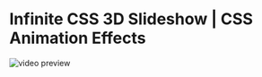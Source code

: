# Infinite CSS 3D Slideshow | CSS Animation Effects

![video preview](./projeto_completo/video-preview.gif)